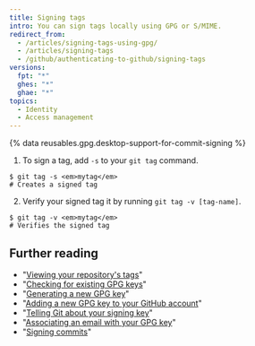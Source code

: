 ```yaml
---
title: Signing tags
intro: You can sign tags locally using GPG or S/MIME.
redirect_from:
  - /articles/signing-tags-using-gpg/
  - /articles/signing-tags
  - /github/authenticating-to-github/signing-tags
versions:
  fpt: "*"
  ghes: "*"
  ghae: "*"
topics:
  - Identity
  - Access management
---
```


{% data reusables.gpg.desktop-support-for-commit-signing %}

1. To sign a tag, add `-s` to your `git tag` command.

```shell
$ git tag -s <em>mytag</em>
# Creates a signed tag
```

2. Verify your signed tag it by running `git tag -v [tag-name]`.

```shell
$ git tag -v <em>mytag</em>
# Verifies the signed tag
```

## Further reading

- "[Viewing your repository's tags](/articles/viewing-your-repositorys-tags)"
- "[Checking for existing GPG keys](/articles/checking-for-existing-gpg-keys)"
- "[Generating a new GPG key](/articles/generating-a-new-gpg-key)"
- "[Adding a new GPG key to your GitHub account](/articles/adding-a-new-gpg-key-to-your-github-account)"
- "[Telling Git about your signing key](/articles/telling-git-about-your-signing-key)"
- "[Associating an email with your GPG key](/articles/associating-an-email-with-your-gpg-key)"
- "[Signing commits](/articles/signing-commits)"
